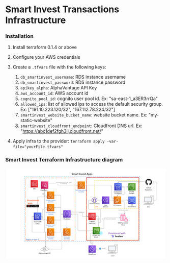 # Smart Invest Transactions Infrastructure

### Installation 

1. Install terraform 0.1.4 or above

1. Configure your AWS credentials

1. Create a `.tfvars` file with the following keys:
    1. `db_smartinvest_username`: RDS instance username
    1. `db_smartinvest_password`: RDS instance password
    1. `apikey_alpha`: AlphaVantage API Key
    1. `aws_account_id`: AWS account id
    1. `cognito_pool_id`: cognito user pool id. Ex: "sa-east-1_a3ER3rrQa"
    1. `allowed_ips`: list of allowed ips to access the default security group. Ex: ["191.10.223.120/32", "167.112.78.224/32"]
    1. `smartinvest_website_bucket_name`: website bucket name. Ex: "my-static-website"
    1. `smartinvest_cloudfront_endpoint`: Cloudfront DNS url. Ex: "https://abc1def2fgh3ij.cloudfront.net/"

1. Apply infra to the provider: `terraform apply -var-file="yourFile.tfvars"`

### Smart Invest Terraform Infrastructure diagram

![infra diagram](https://github.com/flaskoski/SmartInvest_infrastructure/blob/master/images/diagram.v2.png)